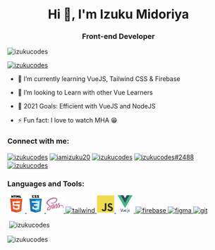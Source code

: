 
<h1 align="center">Hi 👋, I'm Izuku Midoriya</h1>
<h3 align="center">Front-end Developer</h3>

<p align="left"> <img src="https://komarev.com/ghpvc/?username=izukucodes&label=Profile%20views&color=0e75b6&style=flat" alt="izukucodes" /> </p>

<p align="left"> <a href="https://twitter.com/izukucodes" target="blank"><img src="https://img.shields.io/twitter/follow/izukucodes?logo=twitter&style=for-the-badge" alt="izukucodes" /></a> </p>

- 🌱 I’m currently learning VueJS, Tailwind CSS & Firebase

- 👯 I’m looking to Learn with other Vue Learners

- 🥅 2021 Goals: Efficient with VueJS and NodeJS

- ⚡ Fun fact: I love to watch MHA 😁

<h3 align="left">Connect with me:</h3>
<p align="left">
<a href="https://twitter.com/izukucodes" target="blank"><img align="center" src="https://raw.githubusercontent.com/rahuldkjain/github-profile-readme-generator/master/src/images/icons/Social/twitter.svg" alt="izukucodes" height="30" width="40" /></a>
<a href="https://fb.com/iamizuku20" target="blank"><img align="center" src="https://raw.githubusercontent.com/rahuldkjain/github-profile-readme-generator/master/src/images/icons/Social/facebook.svg" alt="iamizuku20" height="30" width="40" /></a>
<a href="https://instagram.com/izukucodes" target="blank"><img align="center" src="https://raw.githubusercontent.com/rahuldkjain/github-profile-readme-generator/master/src/images/icons/Social/instagram.svg" alt="izukucodes" height="30" width="40" /></a>
<a href="https://discordapp.com/users/izukucodes#2488" target="blank"><img align="center" src="https://raw.githubusercontent.com/rahuldkjain/github-profile-readme-generator/master/src/images/icons/Social/discord.svg" alt="izukucodes#2488" height="30" width="40" /></a>
<a href="https://dev.to/izukucodes" target="blank"><img align="center" src="https://cdn.jsdelivr.net/npm/simple-icons@3.0.1/icons/dev-dot-to.svg" alt="izukucodes" height="30" width="40" /></a>
</p>

<h3 align="left">Languages and Tools:</h3>
<p align="left"> <a href="https://www.w3.org/html/" target="_blank"> <img src="https://raw.githubusercontent.com/devicons/devicon/master/icons/html5/html5-original-wordmark.svg" alt="html5" width="40" height="40"/> </a> <a href="https://www.w3schools.com/css/" target="_blank"> <img src="https://raw.githubusercontent.com/devicons/devicon/master/icons/css3/css3-original-wordmark.svg" alt="css3" width="40" height="40"/> </a> <a href="https://sass-lang.com" target="_blank"> <img src="https://raw.githubusercontent.com/devicons/devicon/master/icons/sass/sass-original.svg" alt="sass" width="40" height="40"/> </a> <a href="https://tailwindcss.com/" target="_blank"> <img src="https://www.vectorlogo.zone/logos/tailwindcss/tailwindcss-icon.svg" alt="tailwind" width="40" height="40"/> </a> <a href="https://developer.mozilla.org/en-US/docs/Web/JavaScript" target="_blank"> <img src="https://raw.githubusercontent.com/devicons/devicon/master/icons/javascript/javascript-original.svg" alt="javascript" width="40" height="40"/> </a> <a href="https://vuejs.org/" target="_blank"> <img src="https://raw.githubusercontent.com/devicons/devicon/master/icons/vuejs/vuejs-original-wordmark.svg" alt="vuejs" width="40" height="40"/> </a> <a href="https://firebase.google.com/" target="_blank"> <img src="https://www.vectorlogo.zone/logos/firebase/firebase-icon.svg" alt="firebase" width="40" height="40"/> </a> <a href="https://www.figma.com/" target="_blank"> <img src="https://www.vectorlogo.zone/logos/figma/figma-icon.svg" alt="figma" width="40" height="40"/> </a> <a href="https://git-scm.com/" target="_blank"> <img src="https://www.vectorlogo.zone/logos/git-scm/git-scm-icon.svg" alt="git" width="40" height="40"/> </a>
 </p>

<p>&nbsp;<img align="center" src="https://github-readme-stats.vercel.app/api?username=izukucodes&show_icons=true&locale=en" alt="izukucodes" /></p>

<p><img align="center" src="https://github-readme-streak-stats.herokuapp.com/?user=izukucodes&" alt="izukucodes" /></p>
